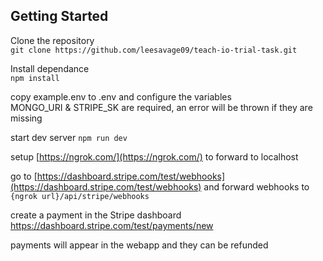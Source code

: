 ## Getting Started

Clone the repository\
```git clone https://github.com/leesavage09/teach-io-trial-task.git```

Install dependance\
```npm install```

copy example.env to .env and configure the variables\
MONGO_URI & STRIPE_SK are required, an error will be thrown if they are missing

start dev server
```npm run dev```

setup [https://ngrok.com/](https://ngrok.com/) to forward to localhost

go to [https://dashboard.stripe.com/test/webhooks](https://dashboard.stripe.com/test/webhooks) and forward webhooks to ```{ngrok url}/api/stripe/webhooks```

create a payment in the Stripe dashboard
https://dashboard.stripe.com/test/payments/new

payments will appear in the webapp and they can be refunded
